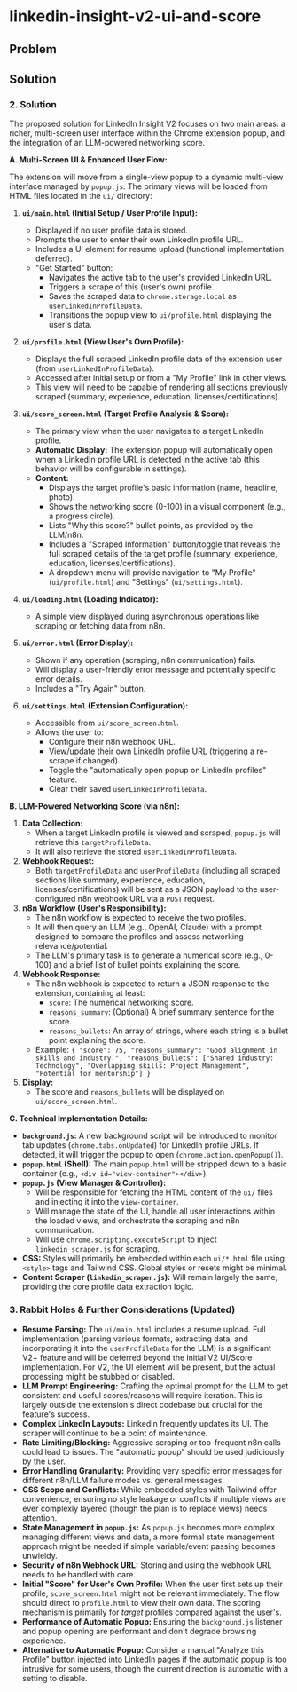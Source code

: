 # linkedin-insight-v2-ui-and-score

## Problem

## Solution

### 2. Solution

The proposed solution for LinkedIn Insight V2 focuses on two main areas: a richer, multi-screen user interface within the Chrome extension popup, and the integration of an LLM-powered networking score.

**A. Multi-Screen UI & Enhanced User Flow:**

The extension will move from a single-view popup to a dynamic multi-view interface managed by `popup.js`. The primary views will be loaded from HTML files located in the `ui/` directory:

1.  **`ui/main.html` (Initial Setup / User Profile Input):**
    *   Displayed if no user profile data is stored.
    *   Prompts the user to enter their own LinkedIn profile URL.
    *   Includes a UI element for resume upload (functional implementation deferred).
    *   "Get Started" button:
        *   Navigates the active tab to the user's provided LinkedIn URL.
        *   Triggers a scrape of this (user's own) profile.
        *   Saves the scraped data to `chrome.storage.local` as `userLinkedInProfileData`.
        *   Transitions the popup view to `ui/profile.html` displaying the user's data.

2.  **`ui/profile.html` (View User's Own Profile):**
    *   Displays the full scraped LinkedIn profile data of the extension user (from `userLinkedInProfileData`).
    *   Accessed after initial setup or from a "My Profile" link in other views.
    *   This view will need to be capable of rendering all sections previously scraped (summary, experience, education, licenses/certifications).

3.  **`ui/score_screen.html` (Target Profile Analysis & Score):**
    *   The primary view when the user navigates to a target LinkedIn profile.
    *   **Automatic Display:** The extension popup will automatically open when a LinkedIn profile URL is detected in the active tab (this behavior will be configurable in settings).
    *   **Content:**
        *   Displays the target profile's basic information (name, headline, photo).
        *   Shows the networking score (0-100) in a visual component (e.g., a progress circle).
        *   Lists "Why this score?" bullet points, as provided by the LLM/n8n.
        *   Includes a "Scraped Information" button/toggle that reveals the full scraped details of the target profile (summary, experience, education, licenses/certifications).
        *   A dropdown menu will provide navigation to "My Profile" (`ui/profile.html`) and "Settings" (`ui/settings.html`).

4.  **`ui/loading.html` (Loading Indicator):**
    *   A simple view displayed during asynchronous operations like scraping or fetching data from n8n.

5.  **`ui/error.html` (Error Display):**
    *   Shown if any operation (scraping, n8n communication) fails.
    *   Will display a user-friendly error message and potentially specific error details.
    *   Includes a "Try Again" button.

6.  **`ui/settings.html` (Extension Configuration):**
    *   Accessible from `ui/score_screen.html`.
    *   Allows the user to:
        *   Configure their n8n webhook URL.
        *   View/update their own LinkedIn profile URL (triggering a re-scrape if changed).
        *   Toggle the "automatically open popup on LinkedIn profiles" feature.
        *   Clear their saved `userLinkedInProfileData`.

**B. LLM-Powered Networking Score (via n8n):**

1.  **Data Collection:**
    *   When a target LinkedIn profile is viewed and scraped, `popup.js` will retrieve this `targetProfileData`.
    *   It will also retrieve the stored `userLinkedInProfileData`.
2.  **Webhook Request:**
    *   Both `targetProfileData` and `userProfileData` (including all scraped sections like summary, experience, education, licenses/certifications) will be sent as a JSON payload to the user-configured n8n webhook URL via a `POST` request.
3.  **n8n Workflow (User's Responsibility):**
    *   The n8n workflow is expected to receive the two profiles.
    *   It will then query an LLM (e.g., OpenAI, Claude) with a prompt designed to compare the profiles and assess networking relevance/potential.
    *   The LLM's primary task is to generate a numerical score (e.g., 0-100) and a brief list of bullet points explaining the score.
4.  **Webhook Response:**
    *   The n8n webhook is expected to return a JSON response to the extension, containing at least:
        *   `score`: The numerical networking score.
        *   `reasons_summary`: (Optional) A brief summary sentence for the score.
        *   `reasons_bullets`: An array of strings, where each string is a bullet point explaining the score.
    *   Example: `{ "score": 75, "reasons_summary": "Good alignment in skills and industry.", "reasons_bullets": ["Shared industry: Technology", "Overlapping skills: Project Management", "Potential for mentorship"] }`
5.  **Display:**
    *   The score and `reasons_bullets` will be displayed on `ui/score_screen.html`.

**C. Technical Implementation Details:**

*   **`background.js`:** A new background script will be introduced to monitor tab updates (`chrome.tabs.onUpdated`) for LinkedIn profile URLs. If detected, it will trigger the popup to open (`chrome.action.openPopup()`).
*   **`popup.html` (Shell):** The main `popup.html` will be stripped down to a basic container (e.g., `<div id="view-container"></div>`).
*   **`popup.js` (View Manager & Controller):**
    *   Will be responsible for fetching the HTML content of the `ui/` files and injecting it into the `view-container`.
    *   Will manage the state of the UI, handle all user interactions within the loaded views, and orchestrate the scraping and n8n communication.
    *   Will use `chrome.scripting.executeScript` to inject `linkedin_scraper.js` for scraping.
*   **CSS:** Styles will primarily be embedded within each `ui/*.html` file using `<style>` tags and Tailwind CSS. Global styles or resets might be minimal.
*   **Content Scraper (`linkedin_scraper.js`):** Will remain largely the same, providing the core profile data extraction logic.

### 3. Rabbit Holes & Further Considerations (Updated)

*   **Resume Parsing:** The `ui/main.html` includes a resume upload. Full implementation (parsing various formats, extracting data, and incorporating it into the `userProfileData` for the LLM) is a significant V2+ feature and will be deferred beyond the initial V2 UI/Score implementation. For V2, the UI element will be present, but the actual processing might be stubbed or disabled.
*   **LLM Prompt Engineering:** Crafting the optimal prompt for the LLM to get consistent and useful scores/reasons will require iteration. This is largely outside the extension's direct codebase but crucial for the feature's success.
*   **Complex LinkedIn Layouts:** LinkedIn frequently updates its UI. The scraper will continue to be a point of maintenance.
*   **Rate Limiting/Blocking:** Aggressive scraping or too-frequent n8n calls could lead to issues. The "automatic popup" should be used judiciously by the user.
*   **Error Handling Granularity:** Providing very specific error messages for different n8n/LLM failure modes vs. general messages.
*   **CSS Scope and Conflicts:** While embedded styles with Tailwind offer convenience, ensuring no style leakage or conflicts if multiple views are ever complexly layered (though the plan is to replace views) needs attention.
*   **State Management in `popup.js`:** As `popup.js` becomes more complex managing different views and data, a more formal state management approach might be needed if simple variable/event passing becomes unwieldy.
*   **Security of n8n Webhook URL:** Storing and using the webhook URL needs to be handled with care.
*   **Initial "Score" for User's Own Profile:** When the user first sets up their profile, `score_screen.html` might not be relevant immediately. The flow should direct to `profile.html` to view their own data. The scoring mechanism is primarily for *target* profiles compared against the user's.
*   **Performance of Automatic Popup:** Ensuring the `background.js` listener and popup opening are performant and don't degrade browsing experience.
*   **Alternative to Automatic Popup:** Consider a manual "Analyze this Profile" button injected into LinkedIn pages if the automatic popup is too intrusive for some users, though the current direction is automatic with a setting to disable.
